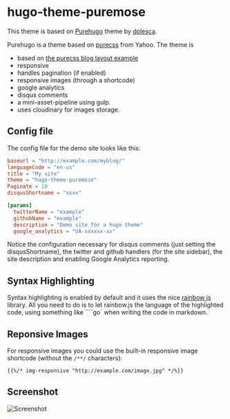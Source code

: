 hugo-theme-puremose
====================

This theme is based on [Purehugo](http://github.com/dplesca/purehugo) theme by [dplesca](http://github.com/dplesca).

Purehugo is a theme based on [purecss](http://purecss.io/) from Yahoo. The theme is 
- based on [the purecss blog layout example](http://purecss.io/layouts/blog/)
- responsive
- handles pagination (if enabled)
- responsive images (through a shortcode)
- google analytics
- disqus comments 
- a mini-asset-pipeline using gulp.
- uses cloudinary for images storage.

Config file
----------------------------------
The config file for the demo site looks like this:

```toml
baseurl = "http://example.com/myblog/"
languageCode = "en-us"
title = "My site"
theme = "hugo-theme-puremose"
Paginate = 10
disqusShortname = "xxxx"

[params]
  twitterName = "example"
  githubName = "example"
  description = "Demo site for a hugo theme"
  google_analytics = "UA-xxxxxx-xx"
```

Notice the configuration necessary for disqus comments (just setting the disqusShortname), the twitter and github handlers (for the site sidebar), the site description and enabling Google Analytics reporting.

Syntax Highlighting
----------------------------------
Syntax highlighting is enabled by default and it uses the nice [rainbow js](http://craig.is/making/rainbows) library. All you need to do is to let rainbow.js the language of the highlighted code, using something like ````go` when writing the code in markdown.

Reponsive Images
----------------------------------
For responsive images you could use the built-in responsive image shortcode (without the `/**/` characters):  
```
{{%/* img-responsive "http://example.com/image.jpg" */%}}
```

Screenshot
----------------------------------
![Screenshot](http://i.imgur.com/Dsj41Rz.png)
